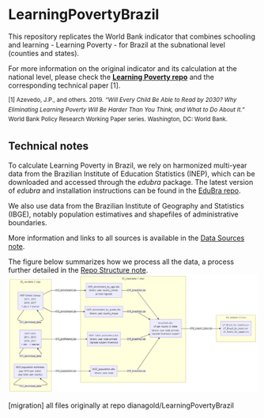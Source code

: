
# LearningPovertyBrazil

This repository replicates the World Bank indicator that combines schooling and learning - Learning Poverty - for Brazil at the subnational level (counties and states).

For more information on the original indicator and its calculation at the national level, please check the [**Learning Poverty repo**](https://github.com/worldbank/LearningPoverty) and the corresponding technical paper [1].

<sup>[1] Azevedo, J.P., and others. 2019. _“Will Every Child Be Able to Read by 2030? Why Eliminating Learning Poverty Will Be Harder Than You Think, and What to Do About It.”_ World Bank Policy Research Working Paper series. Washington, DC: World Bank.</sup>

## Technical notes

To calculate Learning Poverty in Brazil, we rely on harmonized multi-year data from the Brazilian Institute of Education Statistics (INEP), which can be downloaded and accessed through the _edubra_ package. The latest version of _edubra_ and installation instructions can be found in the [EduBra repo](https://github.com/dianagold/edubra).

We also use data from the Brazilian Institute of Geography and Statistics (IBGE), notably population estimatives and shapefiles of administrative boundaries.

More information and links to all sources is available in the [Data Sources note](https://github.com/dianagold/LearningPovertyBrazil/blob/master/00_documentation/Data_Sources.md).  

The figure below summarizes how we process all the data, a process further detailed in the [Repo Structure note](https://github.com/dianagold/LearningPovertyBrazil/blob/master/00_documentation/Repo_Structure.md).  
![flowchart](00_documentation/00_flowchart_mermaid.png)

[migration] all files originally at repo dianagold/LearningPovertyBrazil
